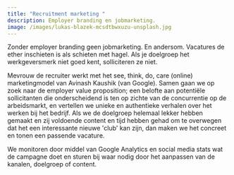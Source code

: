 ```yaml
---
title: "Recruitment marketing "
description: Employer branding en jobmarketing.
image: /images/lukas-blazek-mcsdtbwxuzu-unsplash.jpg
---
```

Zonder employer branding geen jobmarketing. En andersom. Vacatures de ether inschieten is als schieten met hagel. Als je doelgroep het werkgeversmerk niet goed kent, solliciteren ze niet. 

Mevrouw de recruiter werkt met het see, think, do, care (online) marketingmodel van Avinash Kaushik (van Google). Samen gaan we op zoek naar de employer value proposition; een belofte aan potentiële sollicitanten die onderscheidend is ten op zichte van de concurrentie op de arbeidsmarkt, en vertellen we unieke en authentieke verhalen over het werken bij het bedrijf. Als we de doelgroep helemaal lekker hebben gemaakt en zij voldoende content en tijd hebben gehad om te overwegen dat het een interessante nieuwe 'club' kan zijn, dan maken we het concreet en tonen een passende vacature. 

We monitoren door middel van Google Analytics en social media stats wat de campagne doet en sturen bij waar nodig door het aanpassen van de kanalen, doelgroep of content.